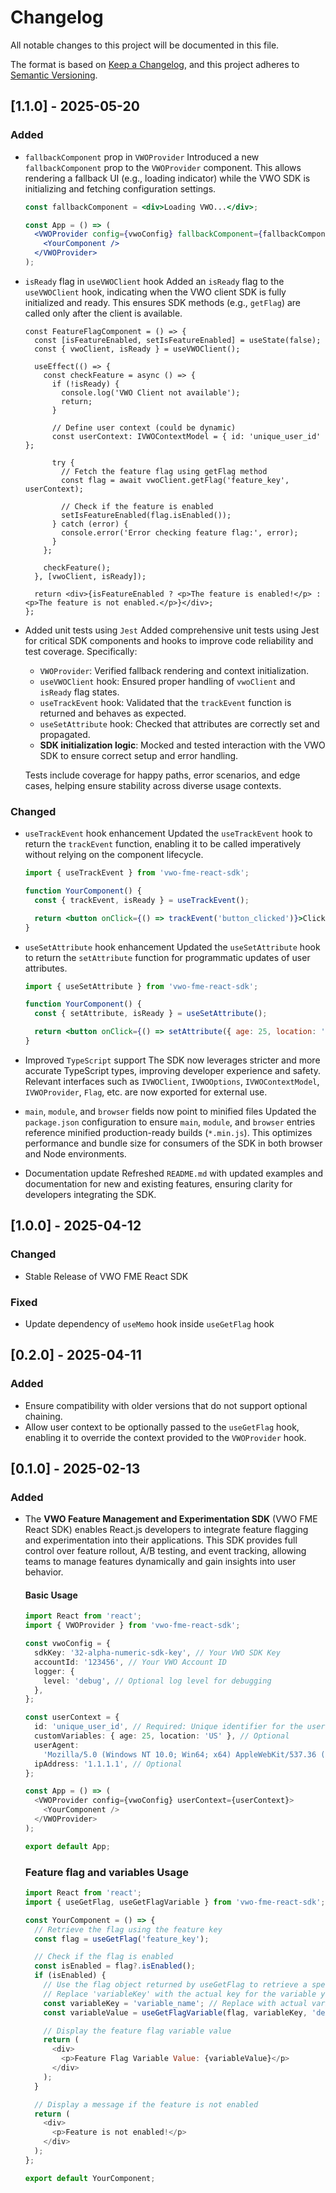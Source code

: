 # Changelog

All notable changes to this project will be documented in this file.

The format is based on [Keep a Changelog](https://keepachangelog.com/en/1.0.0/),
and this project adheres to [Semantic Versioning](https://semver.org/spec/v2.0.0.html).

## [1.1.0] - 2025-05-20

### Added

- `fallbackComponent` prop in `VWOProvider`
  Introduced a new `fallbackComponent` prop to the `VWOProvider` component. This allows rendering a fallback UI (e.g., loading indicator) while the VWO SDK is initializing and fetching configuration settings.

  ```jsx
  const fallbackComponent = <div>Loading VWO...</div>;

  const App = () => (
    <VWOProvider config={vwoConfig} fallbackComponent={fallbackComponent}>
      <YourComponent />
    </VWOProvider>
  );
  ```

- `isReady` flag in `useVWOClient` hook
  Added an `isReady` flag to the `useVWOClient` hook, indicating when the VWO client SDK is fully initialized and ready. This ensures SDK methods (e.g., `getFlag`) are called only after the client is available.

  ```tsx
  const FeatureFlagComponent = () => {
    const [isFeatureEnabled, setIsFeatureEnabled] = useState(false);
    const { vwoClient, isReady } = useVWOClient();

    useEffect(() => {
      const checkFeature = async () => {
        if (!isReady) {
          console.log('VWO Client not available');
          return;
        }

        // Define user context (could be dynamic)
        const userContext: IVWOContextModel = { id: 'unique_user_id' };

        try {
          // Fetch the feature flag using getFlag method
          const flag = await vwoClient.getFlag('feature_key', userContext);

          // Check if the feature is enabled
          setIsFeatureEnabled(flag.isEnabled());
        } catch (error) {
          console.error('Error checking feature flag:', error);
        }
      };

      checkFeature();
    }, [vwoClient, isReady]);

    return <div>{isFeatureEnabled ? <p>The feature is enabled!</p> : <p>The feature is not enabled.</p>}</div>;
  };
  ```

- Added unit tests using `Jest`
  Added comprehensive unit tests using Jest for critical SDK components and hooks to improve code reliability and test coverage. Specifically:

  - `VWOProvider`: Verified fallback rendering and context initialization.
  - `useVWOClient` hook: Ensured proper handling of `vwoClient` and `isReady` flag states.
  - `useTrackEvent` hook: Validated that the `trackEvent` function is returned and behaves as expected.
  - `useSetAttribute` hook: Checked that attributes are correctly set and propagated.
  - **SDK initialization logic**: Mocked and tested interaction with the VWO SDK to ensure correct setup and error handling.

  Tests include coverage for happy paths, error scenarios, and edge cases, helping ensure stability across diverse usage contexts.

### Changed

- `useTrackEvent` hook enhancement
  Updated the `useTrackEvent` hook to return the `trackEvent` function, enabling it to be called imperatively without relying on the component lifecycle.

  ```jsx
  import { useTrackEvent } from 'vwo-fme-react-sdk';

  function YourComponent() {
    const { trackEvent, isReady } = useTrackEvent();

    return <button onClick={() => trackEvent('button_clicked')}>Click Me</button>;
  }
  ```

- `useSetAttribute` hook enhancement
  Updated the `useSetAttribute` hook to return the `setAttribute` function for programmatic updates of user attributes.

  ```jsx
  import { useSetAttribute } from 'vwo-fme-react-sdk';

  function YourComponent() {
    const { setAttribute, isReady } = useSetAttribute();

    return <button onClick={() => setAttribute({ age: 25, location: 'US' })}>Click Me</button>;
  }
  ```

- Improved `TypeScript` support
  The SDK now leverages stricter and more accurate TypeScript types, improving developer experience and safety. Relevant interfaces such as `IVWOClient`, `IVWOOptions`, `IVWOContextModel`, `IVWOProvider`, `Flag`, etc. are now exported for external use.

- `main`, `module`, and `browser` fields now point to minified files
  Updated the `package.json` configuration to ensure `main`, `module`, and `browser` entries reference minified production-ready builds (`*.min.js`). This optimizes performance and bundle size for consumers of the SDK in both browser and Node environments.

- Documentation update
  Refreshed `README.md` with updated examples and documentation for new and existing features, ensuring clarity for developers integrating the SDK.

## [1.0.0] - 2025-04-12

### Changed

- Stable Release of VWO FME React SDK

### Fixed

- Update dependency of `useMemo` hook inside `useGetFlag` hook

## [0.2.0] - 2025-04-11

### Added

- Ensure compatibility with older versions that do not support optional chaining.
- Allow user context to be optionally passed to the `useGetFlag` hook, enabling it to override the context provided to the `VWOProvider` hook.

## [0.1.0] - 2025-02-13

### Added

- The **VWO Feature Management and Experimentation SDK** (VWO FME React SDK) enables React.js developers to integrate feature flagging and experimentation into their applications. This SDK provides full control over feature rollout, A/B testing, and event tracking, allowing teams to manage features dynamically and gain insights into user behavior.

  #### Basic Usage

  ```typescript
  import React from 'react';
  import { VWOProvider } from 'vwo-fme-react-sdk';

  const vwoConfig = {
    sdkKey: '32-alpha-numeric-sdk-key', // Your VWO SDK Key
    accountId: '123456', // Your VWO Account ID
    logger: {
      level: 'debug', // Optional log level for debugging
    },
  };

  const userContext = {
    id: 'unique_user_id', // Required: Unique identifier for the user
    customVariables: { age: 25, location: 'US' }, // Optional
    userAgent:
      'Mozilla/5.0 (Windows NT 10.0; Win64; x64) AppleWebKit/537.36 (KHTML, like Gecko) Chrome/130.0.0.0 Safari/537.36', // Optional
    ipAddress: '1.1.1.1', // Optional
  };

  const App = () => (
    <VWOProvider config={vwoConfig} userContext={userContext}>
      <YourComponent />
    </VWOProvider>
  );

  export default App;
  ```

  ### Feature flag and variables Usage

  ```javascript
  import React from 'react';
  import { useGetFlag, useGetFlagVariable } from 'vwo-fme-react-sdk'; // Import hooks

  const YourComponent = () => {
    // Retrieve the flag using the feature key
    const flag = useGetFlag('feature_key');

    // Check if the flag is enabled
    const isEnabled = flag?.isEnabled();
    if (isEnabled) {
      // Use the flag object returned by useGetFlag to retrieve a specific variable
      // Replace 'variableKey' with the actual key for the variable you want to retrieve
      const variableKey = 'variable_name'; // Replace with actual variable key
      const variableValue = useGetFlagVariable(flag, variableKey, 'default_value');

      // Display the feature flag variable value
      return (
        <div>
          <p>Feature Flag Variable Value: {variableValue}</p>
        </div>
      );
    }

    // Display a message if the feature is not enabled
    return (
      <div>
        <p>Feature is not enabled!</p>
      </div>
    );
  };

  export default YourComponent;
  ```

